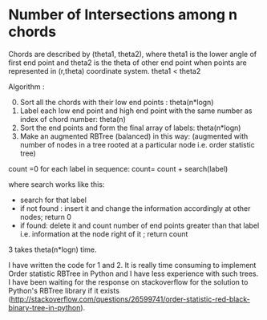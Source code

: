 Number of Intersections among n chords
==========

Chords are described by (theta1, theta2), where theta1 is the lower angle of first end point and theta2 is the theta of other end point when points are represented in (r,theta) coordinate system. theta1 < theta2

Algorithm :

0. Sort all the chords with their low end points : theta(n*logn)
1. Label each low end point and high end point with the same number as index of chord number:  theta(n)
2. Sort the end points and form the final array of labels: theta(n*logn)
3. Make an augmented RBTree (balanced) in this way: (augmented with number of nodes in a tree rooted at a particular node i.e. order statistic tree)

count =0
for each label in sequence:
 count= count + search(label)
 
where search works like this: 
 - search for that label
 - if not found : insert it and change the information accordingly at other nodes; return 0
 - if found: delete it and count number of end points greater than that  label i.e. information at the node right of it ; return count

3 takes theta(n*logn) time.

I have written the code for 1 and 2. It is really time consuming to implement Order statistic RBTree in Python and I have less experience with such trees. I have been waiting for the response on stackoverflow for the solution to Python's RBTree library if it exists (http://stackoverflow.com/questions/26599741/order-statistic-red-black-binary-tree-in-python). 
